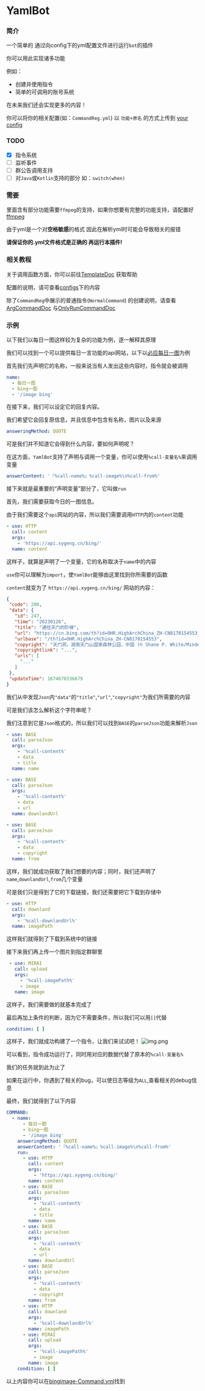 # YamlBot

### 简介

一个简单的 通过向config下的yml配置文件进行运行`bot`的插件

你可以用此实现诸多功能

例如：

- 创建并使用指令
- 简单的可调用的账号系统

在未来我们还会实现更多的内容！

你可以将你的相关配置(如：`CommandReg.yml`) 以 `功能+原名`
的方式上传到 [your config](https://github.com/PigeonYuze/YamlBot/tree/master/your-config)

### TODO

- [x] 指令系统
- [ ] 监听事件
- [ ] 群公告调用支持
- [ ] 对`Java`或`Kotlin`支持的部分 如：`switch(when)`

### 需要

里面含有部分功能需要`ffmpeg`的支持，如果你想要有完整的功能支持，请配置好[ffmpeg](https://github.com/FFmpeg/FFmpeg)

由于yml是一个对****空格敏感****的格式 因此在解析yml时可能会导致相关的报错

**请保证你的.yml文件格式是正确的 再运行本插件!**

### 相关教程

关于调用函数方面，你可以前往[TemplateDoc](https://github.com/PigeonYuze/YamlBot/blob/3d15eee0f68095835e8c9990029251941722d68d/docs/TemplateDoc.md)
获取帮助

配置的说明，请可查看[configs](docs/config)下的内容

除了`CommandReg`中展示的普通指令(`NormalCommand`)
的创建说明，请查看[ArgCommandDoc](https://github.com/PigeonYuze/YamlBot/blob/3d15eee0f68095835e8c9990029251941722d68d/docs/ArgCommandDoc.md)
与[OnlyRunCommandDoc](https://github.com/PigeonYuze/YamlBot/blob/3d15eee0f68095835e8c9990029251941722d68d/docs/OnlyRunCommandDoc.md)

### 示例

以下我们以每日一图这样较为复杂的功能为例，逐一解释其原理

我们可以找到一个可以提供每日一言功能的api网站，以下以[必应每日一图](https://api.xygeng.cn/bing/`)为例

首先我们先声明它的名称，一般来说当有人发出这些内容时，指令就会被调用

```yaml
name:
  - 每日一图
  - bing一图
  - '/image bing'
```

在接下来，我们可以设定它的回复内容。

我们希望它会回复原信息，并且信息中包含有名称，图片以及来源

```yaml
answeringMethod: QUOTE
```

可是我们并不知道它会得到什么内容，要如何声明呢？

在这方面，`YamlBot`支持了声明与调用一个变量，你可以使用`%call-变量名%`来调用变量

```yaml
answerContent: '『%call-name%』%call-image%\n%call-from%'
```

接下来就是最重要的“声明变量”部分了，它叫做`run`

首先，我们需要获取今日的一图信息。

由于我们需要这个`api`网站的内容，所以我们需要调用`HTTP`内的`content`功能

```yaml
- use: HTTP
  call: content
  args:
    - 'https://api.xygeng.cn/bing/'
  name: content
```

这样子，就算是声明了一个变量，它的名称取决于`name`中的内容

`use`你可以理解为`import`，使`YamlBot`能够由这里找到你所需要的函数

`content`就变为了 `https://api.xygeng.cn/bing/` 网站的内容：

 ```json
{
  "code": 200,
  "data": {
    "id": 247,
    "time": "20230126",
    "title": "通往天门的阶梯",
    "url": "https://cn.bing.com/th?id=OHR.HighArchChina_ZH-CN8170154553_1920x1080.jpg&rf=LaDigue_1920x1080.jpg&pid=hp",
    "urlbase": "/th?id=OHR.HighArchChina_ZH-CN8170154553",
    "copyright": "天门洞，湖南天门山国家森林公园，中国 (© Shane P. White/Minden Pictures)",
    "copyrightlink": "...",
    "urls": [
      "..."
    ]
  },
  "updateTime": 1674670336679
}
```

我们从中发现`Json`内`"data"`的`"title"`,`"url"`,`"copyright"`为我们所需要的内容

可是我们该怎么解析这个字符串呢？

我们注意到它是`Json`格式的，所以我们可以找到`BASE`的`parseJson`功能来解析`Json`

```yaml
- use: BASE
  call: parseJson
  args:
    - '%call-content%'
    - data
    - title
  name: name

- use: BASE
  call: parseJson
  args:
    - '%call-content%'
    - data
    - url
  name: downlandUrl

- use: BASE
  call: parseJson
  args:
    - '%call-content%'
    - data
    - copyright
  name: from
```

这样，我们就成功获取了我们想要的内容；同时，我们还声明了`name`,`downlandUrl`,`from`几个变量

可是我们只是得到了它的下载链接，我们还需要把它下载到存储中

```yaml
- use: HTTP
  call: downland
  args:
    - '%call-downlandUrl%'
  name: imagePath
```

这样我们就得到了下载到系统中的链接

接下来我们再上传一个图片到指定群聊里

```yaml
 - use: MIRAI
   call: upload
   args:
     - '%call-imagePath%'
     - image
   name: image
```

这样子，我们需要做的就基本完成了

最后再加上条件的判断，因为它不需要条件，所以我们可以用`[]`代替

```yaml
condition: [ ]
```

这样子，我们就成功构建了一个指令，让我们来试试吧！
![img.png](docs/img.png)

可以看到，指令成功运行了，同时用对应的数据代替了原本的`%call-变量名%`

我们的任务就到此为止了

如果在运行中，你遇到了相关的bug，可以使日志等级为`ALL`,查看相关的debug信息

最终，我们就得到了以下内容

```yaml
COMMAND:
  - name:
      - 每日一图
      - bing一图
      - '/image bing'
    answeringMethod: QUOTE
    answerContent: '『%call-name%』%call-image%\n%call-from%'
    run:
      - use: HTTP
        call: content
        args:
          - 'https://api.xygeng.cn/bing/'
        name: content
      - use: BASE
        call: parseJson
        args:
          - '%call-content%'
          - data
          - title
        name: name
      - use: BASE
        call: parseJson
        args:
          - '%call-content%'
          - data
          - url
        name: downlandUrl
      - use: BASE
        call: parseJson
        args:
          - '%call-content%'
          - data
          - copyright
        name: from
      - use: HTTP
        call: downland
        args:
          - '%call-downlandUrl%'
        name: imagePath
      - use: MIRAI
        call: upload
        args:
          - '%call-imagePath%'
          - image
        name: image
    condition: [ ]
```

以上内容你可以在[bingimage-Command.yml](https://github.com/PigeonYuze/YamlBot/blob/master/your-config/bingimage-Command.yml)找到
